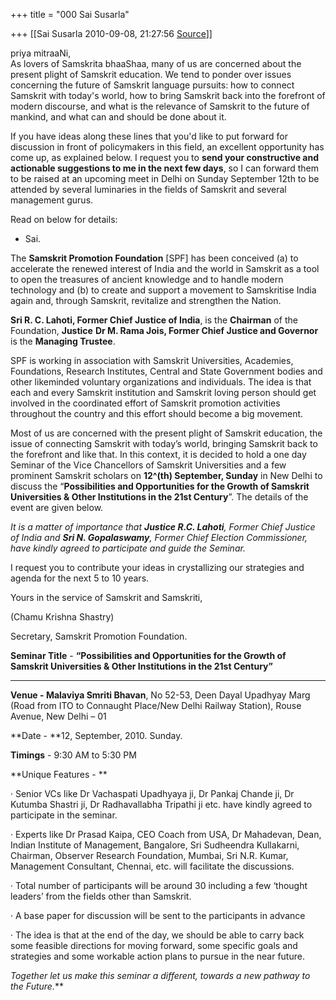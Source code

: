 +++
title = "000 Sai Susarla"

+++
[[Sai Susarla	2010-09-08, 21:27:56 [Source](https://groups.google.com/g/samskrita/c/VsMrckq1fgg)]]



priya mitraaNi,  
As lovers of Samskrita bhaaShaa, many of us are concerned about the present plight of Samskrit education. We tend to ponder over issues concerning the future of Samskrit language pursuits: how to connect Samskrit with today's world, how to bring Samskrit back into the forefront of modern discourse, and what is the relevance of Samskrit to the future of mankind, and what can and should be done about it.  
  
If you have ideas along these lines that you'd like to put forward for discussion in front of policymakers in this field, an excellent opportunity has come up, as explained below. I request you to **send your constructive and actionable suggestions to me in the next few days**, so I can forward them to be raised at an upcoming meet in Delhi on Sunday September 12th to be attended by several luminaries in the fields of Samskrit and several management gurus.  
  
Read on below for details:  
- Sai.  
  

The **Samskrit Promotion Foundation** \[SPF\] has been conceived (a) to accelerate the renewed interest of India and the world in Samskrit as a tool to open the treasures of ancient knowledge and to handle modern technology and (b) to create and support a movement to Samskritise India again and, through Samskrit, revitalize and strengthen the Nation.

**Sri R. C. Lahoti, Former Chief Justice of India**, is the **Chairman** of the Foundation, **Justice** **Dr M. Rama Jois, Former Chief Justice and Governor** is the **Managing Trustee**.

SPF is working in association with Samskrit Universities, Academies, Foundations, Research Institutes, Central and State Government bodies and other likeminded voluntary organizations and individuals. The idea is that each and every Samskrit institution and Samskrit loving person should get involved in the coordinated effort of Samskrit promotion activities throughout the country and this effort should become a big movement.

Most of us are concerned with the present plight of Samskrit education, the issue of connecting Samskrit with today’s world, bringing Samskrit back to the forefront and like that. In this context, it is decided to hold a one day Seminar of the Vice Chancellors of Samskrit Universities and a few prominent Samskrit scholars on **12^(th) September, Sunday** in New Delhi to discuss the “**Possibilities and Opportunities for the Growth of Samskrit Universities & Other Institutions in the 21st Century**”. The details of the event are given below.  

*It is a matter of importance that **Justice R.C. Lahoti**, Former Chief Justice of India and **Sri N. Gopalaswamy**, Former Chief Election Commissioner, have kindly agreed to participate and guide the Seminar.*

I request you to contribute your ideas in crystallizing our strategies and agenda for the next 5 to 10 years.

Yours in the service of Samskrit and Samskriti,

  

(Chamu Krishna Shastry)

Secretary, Samskrit Promotion Foundation.

**Seminar Title** - **“Possibilities and Opportunities for the Growth of Samskrit Universities & Other Institutions in the 21st Century”**

****

**Venue -  Malaviya Smriti Bhavan**, No 52-53, Deen Dayal Upadhyay Marg (Road from ITO to Connaught Place/New Delhi Railway Station), Rouse Avenue, New Delhi – 01



**Date -  **12, September, 2010. Sunday.



**Timings** - 9:30 AM to 5:30 PM



**Unique Features - **

· Senior VCs like Dr Vachaspati Upadhyaya ji, Dr Pankaj Chande ji, Dr Kutumba Shastri ji, Dr Radhavallabha Tripathi ji etc. have kindly agreed to participate in the seminar.

· Experts like Dr Prasad Kaipa, CEO Coach from USA, Dr Mahadevan, Dean, Indian Institute of Management, Bangalore, Sri Sudheendra Kullakarni, Chairman, Observer Research Foundation, Mumbai, Sri N.R. Kumar, Management Consultant, Chennai, etc. will facilitate the discussions.

· Total number of participants will be around 30 including a few ‘thought leaders’ from the fields other than Samskrit.

· A base paper for discussion will be sent to the participants in advance

· The idea is that at the end of the day, we should be able to carry back some feasible directions for moving forward, some specific goals and strategies and some workable action plans to pursue in the near future.

**Together let us make this seminar a different*, towards a new pathway to the Future.***

